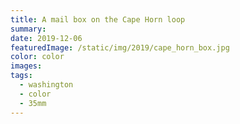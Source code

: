```yaml
---
title: A mail box on the Cape Horn loop
summary:
date: 2019-12-06
featuredImage: /static/img/2019/cape_horn_box.jpg
color: color
images:
tags:
  - washington
  - color
  - 35mm
---
```

